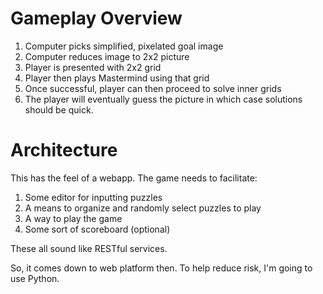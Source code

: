 Gameplay Overview
=================

1. Computer picks simplified, pixelated goal image
1. Computer reduces image to 2x2 picture
1. Player is presented with 2x2 grid
1. Player then plays Mastermind using that grid
1. Once successful, player can then proceed to solve inner grids
1. The player will eventually guess the picture in which case solutions
    should be quick.

Architecture
============

This has the feel of a webapp.  The game needs to facilitate:

1. Some editor for inputting puzzles
1. A means to organize and randomly select puzzles to play
1. A way to play the game
1. Some sort of scoreboard (optional)

These all sound like RESTful services.

So, it comes down to web platform then.  To help reduce risk, I'm going to
use Python.

